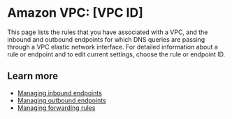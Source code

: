 # Amazon VPC: \[VPC ID\]<a name="resolver-page-vpc-detail"></a>

This page lists the rules that you have associated with a VPC, and the inbound and outbound endpoints for which DNS queries are passing through a VPC elastic network interface\. For detailed information about a rule or endpoint and to edit current settings, choose the rule or endpoint ID\.

## Learn more<a name="resolver-page-vpc-detail-learn-more"></a>
+ [Managing inbound endpoints](https://docs.aws.amazon.com/Route53/latest/DeveloperGuide/resolver-forwarding-inbound-queries-managing.html)
+ [Managing outbound endpoints](https://docs.aws.amazon.com/Route53/latest/DeveloperGuide/resolver-forwarding-outbound-queries-managing.html)
+ [Managing forwarding rules](https://docs.aws.amazon.com/Route53/latest/DeveloperGuide/resolver-rules-managing.html)
